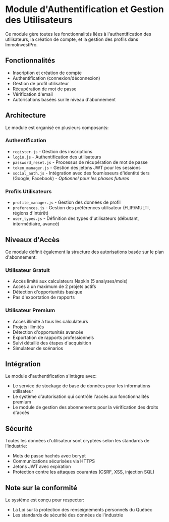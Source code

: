 # Module d'Authentification et Gestion des Utilisateurs

Ce module gère toutes les fonctionnalités liées à l'authentification des utilisateurs, la création de compte, et la gestion des profils dans ImmoInvestPro.

## Fonctionnalités

- Inscription et création de compte
- Authentification (connexion/déconnexion)
- Gestion de profil utilisateur
- Récupération de mot de passe
- Vérification d'email
- Autorisations basées sur le niveau d'abonnement

## Architecture

Le module est organisé en plusieurs composants:

### Authentification

- `register.js` - Gestion des inscriptions
- `login.js` - Authentification des utilisateurs
- `password_reset.js` - Processus de récupération de mot de passe
- `token_manager.js` - Gestion des jetons JWT pour les sessions
- `social_auth.js` - Intégration avec des fournisseurs d'identité tiers (Google, Facebook) - *Optionnel pour les phases futures*

### Profils Utilisateurs

- `profile_manager.js` - Gestion des données de profil
- `preferences.js` - Gestion des préférences utilisateur (FLIP/MULTI, régions d'intérêt)
- `user_types.js` - Définition des types d'utilisateurs (débutant, intermédiaire, avancé)

## Niveaux d'Accès

Ce module définit également la structure des autorisations basée sur le plan d'abonnement:

### Utilisateur Gratuit
- Accès limité aux calculateurs Napkin (5 analyses/mois)
- Accès à un maximum de 2 projets actifs
- Détection d'opportunités basique
- Pas d'exportation de rapports

### Utilisateur Premium
- Accès illimité à tous les calculateurs
- Projets illimités
- Détection d'opportunités avancée
- Exportation de rapports professionnels
- Suivi détaillé des étapes d'acquisition
- Simulateur de scénarios

## Intégration

Le module d'authentification s'intègre avec:
- Le service de stockage de base de données pour les informations utilisateur
- Le système d'autorisation qui contrôle l'accès aux fonctionnalités premium
- Le module de gestion des abonnements pour la vérification des droits d'accès

## Sécurité

Toutes les données d'utilisateur sont cryptées selon les standards de l'industrie:
- Mots de passe hachés avec bcrypt
- Communications sécurisées via HTTPS
- Jetons JWT avec expiration
- Protection contre les attaques courantes (CSRF, XSS, injection SQL)

## Note sur la conformité

Le système est conçu pour respecter:
- La Loi sur la protection des renseignements personnels du Québec
- Les standards de sécurité des données de l'industrie
